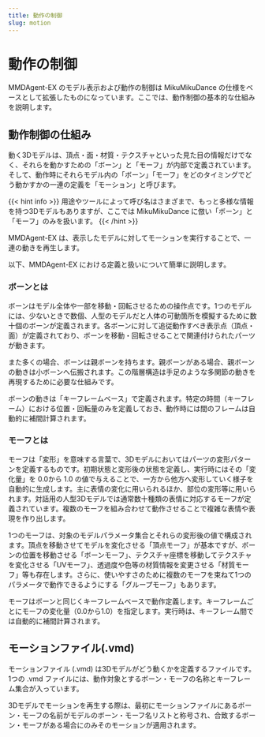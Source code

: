 ```yaml
---
title: 動作の制御
slug: motion
---
```

# 動作の制御

MMDAgent-EX のモデル表示および動作の制御は MikuMikuDance の仕様をベースとして拡張したものになっています。ここでは、動作制御の基本的な仕組みを説明します。

## 動作制御の仕組み

動く3Dモデルは、頂点・面・材質・テクスチャといった見た目の情報だけでなく、それらを動かすための「ボーン」と「モーフ」が内部で定義されています。
そして、動作時にそれらモデル内の「ボーン」「モーフ」をどのタイミングでどう動かすかの一連の定義を「モーション」と呼びます。

{{< hint info >}}
用途やツールによって呼び名はさまざまで、もっと多様な情報を持つ3Dモデルもありますが、ここでは MikuMikuDance に倣い「ボーン」と「モーフ」のみを扱います。
{{< /hint >}}

MMDAgent-EX は、表示したモデルに対してモーションを実行することで、一連の動きを再生します。

以下、MMDAgent-EX における定義と扱いについて簡単に説明します。

### ボーンとは

ボーンはモデル全体や一部を移動・回転させるための操作点です。1つのモデルには、少ないときで数個、人型のモデルだと人体の可動箇所を模擬するために数十個のボーンが定義されます。各ボーンに対して追従動作すべき表示点（頂点・面）が定義されており、ボーンを移動・回転させることで関連付けられたパーツが動きます。

また多くの場合、ボーンは親ボーンを持ちます。親ボーンがある場合、親ボーンの動きは小ボーンへ伝搬されます。この階層構造は手足のような多関節の動きを再現するために必要な仕組みです。

ボーンの動きは「キーフレームベース」で定義されます。特定の時間（キーフレーム）における位置・回転量のみを定義しておき、動作時には間のフレームは自動的に補間計算されます。

### モーフとは

モーフは「変形」を意味する言葉で、3Dモデルにおいてはパーツの変形パターンを定義するものです。初期状態と変形後の状態を定義し、実行時にはその「変化量」を 0.0から 1.0 の値で与えることで、一方から他方へ変形していく様子を自動的に生成します。主に表情の変化に用いられるほか、部位の変形等に用いられます。対話用の人型3Dモデルでは通常数十種類の表情に対応するモーフが定義されています。複数のモーフを組み合わせて動作させることで複雑な表情や表現を作り出します。

1つのモーフは、対象のモデルパラメータ集合とそれらの変形後の値で構成されます。頂点を移動させてモデルを変化させる「頂点モーフ」が基本ですが、ボーンの位置を移動させる「ボーンモーフ」、テクスチャ座標を移動してテクスチャを変化させる「UVモーフ」、透過度や色等の材質情報を変更させる「材質モーフ」等も存在します。さらに、使いやすさのために複数のモーフを束ねて1つのパラメータで動作できるようにする「グループモーフ」もあります。

モーフはボーンと同じくキーフレームベースで動作定義します。キーフレームごとにモーフの変化量（0.0から1.0）を指定します。実行時は、キーフレーム間では自動的に補間計算されます。

## モーションファイル(.vmd)

モーションファイル (.vmd) は3Dモデルがどう動くかを定義するファイルです。1つの .vmd ファイルには、動作対象とするボーン・モーフの名称とキーフレーム集合が入っています。

3Dモデルでモーションを再生する際は、最初にモーションファイルにあるボーン・モーフの名前がモデルのボーン・モーフ名リストと称号され、合致するボーン・モーフがある場合にのみそのモーションが適用されます。
